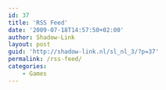 ```yaml
---
id: 37
title: 'RSS Feed'
date: '2009-07-18T14:57:50+02:00'
author: Shadow-Link
layout: post
guid: 'http://shadow-link.nl/sl_nl_3/?p=37'
permalink: /rss-feed/
categories:
    - Games
---
```



